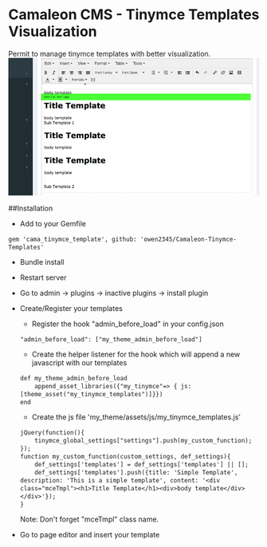 # Camaleon CMS - Tinymce Templates Visualization
Permit to manage tinymce templates with better visualization.
![](screenshot.png)


##Installation
* Add to your Gemfile
```
gem 'cama_tinymce_template', github: 'owen2345/Camaleon-Tinymce-Templates'
```
* Bundle install
* Restart server
* Go to admin -> plugins -> inactive plugins -> install plugin
* Create/Register your templates
    - Register the hook "admin_before_load" in your config.json
    ```
    "admin_before_load": ["my_theme_admin_before_load"]
    ```
    - Create the helper listener for the hook which will append a new javascript with our templates
    ```
    def my_theme_admin_before_load
        append_asset_libraries({"my_tinymce"=> { js: [theme_asset("my_tinymce_templates")]}})
    end
    ```
    - Create the js file 'my_theme/assets/js/my_tinymce_templates.js'
    ```
    jQuery(function(){
        tinymce_global_settings["settings"].push(my_custom_function);
    });
    function my_custom_function(custom_settings, def_settings){
        def_settings['templates'] = def_settings['templates'] || [];
        def_settings['templates'].push({title: 'Simple Template', description: 'This is a simple template', content: '<div class="mceTmpl"><h1>Title Template</h1><div>body template</div></div>'});
    }
    ```
    Note: Don't forget "mceTmpl" class name.
    
* Go to page editor and insert your template
